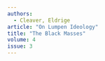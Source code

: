 ```yaml
---
authors:
  - Cleaver, Eldrige
article: "On Lumpen Ideology"
title: "The Black Masses"
volume: 4
issue: 3
---
```


